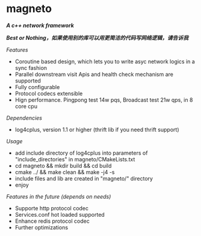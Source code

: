 magneto
=======

***A c++ network framework***

***Best or Nothing，如果使用别的库可以用更简洁的代码写网络逻辑，请告诉我***

*Features*
* Coroutine based design, which lets you to write asyc network logics in a sync fashion  
* Parallel downstream visit Apis and health check mechanism are supported
* Fully configurable
* Protocol codecs extensible
* Hign performance. Pingpong test 14w pqs, Broadcast test 21w qps, in 8 core cpu


*Dependencies*
* log4cplus, version 1.1 or higher (thrift lib if you need thrift support)

*Usage*
* add include directory of log4cplus into parameters of "include_directories" in magneto/CMakeLists.txt
* cd magneto && mkdir build && cd build
* cmake ../ && make clean && make -j4 -s
* include files and lib are created in "magneto/" directory
* enjoy

*Features in the future (depends on needs)*
* Supporte http protocol codec
* Services.conf hot loaded supported
* Enhance redis protocol codec
* Further optimizations
